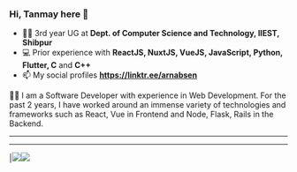 
### Hi, Tanmay here 👋

- 👨‍🎓 3rd year UG at **Dept. of Computer Science and Technology, IIEST, Shibpur**
- 💻 Prior experience with **ReactJS, NuxtJS, VueJS, JavaScript, Python, Flutter, C** and **C++**
- 📫 My social profiles **https://linktr.ee/arnabsen**

👨‍💻 I am a Software Developer with experience in Web Development. For the past 2 years, I have worked around an immense variety of technologies and frameworks such as React, Vue in Frontend and Node, Flask, Rails in the Backend.


<hr>

<hr>

|<img src="https://github-readme-stats.vercel.app/api?username=coderDev01&show_icons=true&theme=radical&text_color=fff&title_color=F58B02&icon_color=F58B02"/><img src="https://github-readme-streak-stats.herokuapp.com/?user=coderDev01&theme=dark&hide_border=true"/>
